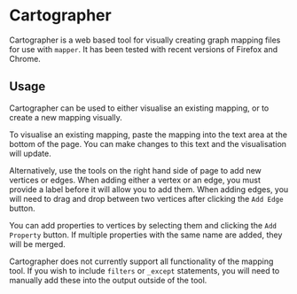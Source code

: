 # Cartographer

Cartographer is a web based tool for visually creating graph mapping files for use with `mapper`.
It has been tested with recent versions of Firefox and Chrome.

## Usage

Cartographer can be used to either visualise an existing mapping, or to create a new mapping visually.

To visualise an existing mapping, paste the mapping into the text area at the bottom of the page.
You can make changes to this text and the visualisation will update.

Alternatively, use the tools on the right hand side of page to add new vertices or edges.
When adding either a vertex or an edge, you must provide a label before it will allow you to add them.
When adding edges, you will need to drag and drop between two vertices after clicking the `Add Edge` button.

You can add properties to vertices by selecting them and clicking the `Add Property` button.
If multiple properties with the same name are added, they will be merged.

Cartographer does not currently support all functionality of the mapping tool.
If you wish to include `filters` or `_except` statements, you will need to manually add these into the output outside of the tool.